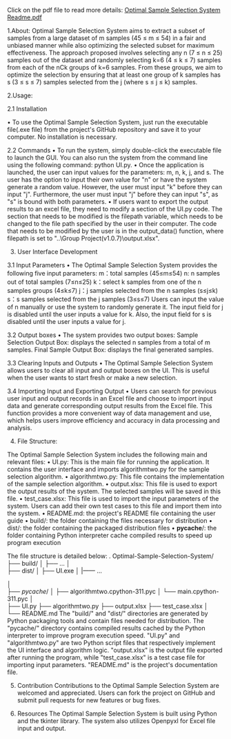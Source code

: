Click on the pdf file to read more details: 
[Optimal Sample Selection System Readme.pdf](https://github.com/weicongpang/Optimal-Sample-Selection-System/files/11429828/Optimal.Sample.Selection.System.Readme.pdf)

1.About: 
Optimal Sample Selection System aims to extract a subset of samples from a large dataset of m samples (45 ≤ m ≤ 54) in a fair and unbiased manner while also optimizing the selected subset for maximum effectiveness. The approach proposed involves selecting any n (7 ≤ n ≤ 25) samples out of the dataset and randomly selecting k=6 (4 ≤ k ≤ 7) samples from each of the nCk groups of k=6 samples. From these groups, we aim to optimize the selection by ensuring that at least one group of k samples has s (3 ≤ s ≤ 7) samples selected from the j (where s ≤ j ≤ k) samples.

2.Usage: 

2.1  Installation

• To use the Optimal Sample Selection System, just run the executable file(.exe file) from the project's GitHub repository and save it to your computer. No installation is necessary.

2.2  Commands
•	To run the system, simply double-click the executable file to launch the GUI. You can also run the system from the command line using the following command:
python UI.py.
•	Once the application is launched, the user can input values for the parameters: m, n, k, j, and s. The user has the option to input their own value for "n" or have the system generate a random value. However, the user must input "k" before they can input "j". Furthermore, the user must input "j" before they can input "s", as "s" is bound with both parameters.
•	If users want to export the output results to an excel file, they need to modify a section of the UI.py code. The section that needs to be modified is the filepath variable, which needs to be changed to the file path specified by the user in their computer. The code that needs to be modified by the user is in the output_data() function, where filepath is set to "..\Group Project(v1.0.7)\output.xlsx".

3. User Interface Development

3.1 Input Parameters
•	The Optimal Sample Selection System provides the following five input parameters:
m：total samples (45≤m≤54)
n:  n samples out of total samples (7≤n≤25)
k：select k samples from one of the n samples groups (4≤k≤7)
j：j samples selected from the n samples (s≤j≤k)
s：s samples selected from the j samples (3≤s≤7)
Users can input the value of n manually or use the system to randomly generate it. The input field for j is disabled until the user inputs a value for k. Also, the input field for s is disabled until the user inputs a value for j. 

3.2 Output boxes
•	The system provides two output boxes:
Sample Selection Output Box: displays the selected n samples from a total of m samples.
Final Sample Output Box: displays the final generated samples. 
  
3.3 Clearing Inputs and Outputs
•	The Optimal Sample Selection System allows users to clear all input and output boxes on the UI. This is useful when the user wants to start fresh or make a new selection.

3.4 Importing Input and Exporting Output
•	Users can search for previous user input and output records in an Excel file and choose to import input data and generate corresponding output results from the Excel file. This function provides a more convenient way of data management and use, which helps users improve efficiency and accuracy in data processing and analysis.


4. File Structure: 

The Optimal Sample Selection System includes the following main and relevant files:
•	UI.py: This is the main file for running the application. It contains the user interface and imports algorithmtwo.py for the sample selection algorithm.
•	algorithmtwo.py: This file contains the implementation of the sample selection algorithm.
•	output.xlsx: This file is used to export the output results of the system. The selected samples will be saved in this file.
•	test_case.xlsx: This file is used to import the input parameters of the system. Users can add their own test cases to this file and import them into the system.
•	README.md: the project's README file containing the user guide
•	build/: the folder containing the files necessary for distribution
•	dist/: the folder containing the packaged distribution files
•	__pycache__/: the folder containing Python interpreter cache compiled results to speed up program execution

The file structure is detailed below:
.
Optimal-Sample-Selection-System/
├── build/
│   ├── ...
│   
├── dist/
│   ├── UI.exe
│   |—— ...

│   
├── _pycache_/
│   ├── algorithmtwo.cpython-311.pyc
│   └── main.cpython-311.pyc
│   
├── UI.py
├── algorithmtwo.py
├── output.xlsx
├── test_case.xlsx
│   
└── README.md
The "build/" and "dist/" directories are generated by Python packaging tools and contain files needed for distribution.
The "pycache/" directory contains compiled results cached by the Python interpreter to improve program execution speed.
"UI.py" and "algorithmtwo.py" are two Python script files that respectively implement the UI interface and algorithm logic.
"output.xlsx" is the output file exported after running the program, while "test_case.xlsx" is a test case file for importing input parameters.
"README.md" is the project's documentation file.

5. Contribution
Contributions to the Optimal Sample Selection System are welcomed and appreciated. Users can fork the project on GitHub and submit pull requests for new features or bug fixes.

6. Resources
The Optimal Sample Selection System is built using Python and the tkinter library. The system also utilizes Openpyxl for Excel file input and output.




